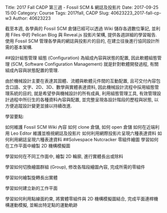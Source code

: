 Title: 2017 Fall CADP 第三週 - Fossil SCM & 網誌及投影片
Date: 2017-09-25 15:00
Category: Course
Tags: 2017fall, CADP
Slug: 40623223_2017-fall-cp-w3
Author: 40623223

截至本週, 各學員的 Fossil SCM 倉儲已經可以透過 Wiki 儲存各週數位筆記, 並利用 Files 中的 Pelican Blog 與 Reveal.js 投影片架構, 提供各週詳細的學習報告. 使用 Fossil SCM 管理各學員的網誌與投影片的目的, 在建立往後進行協同設計所需的基本架構.

<!-- PELICAN_END_SUMMARY -->
##設計組態管理
組態 (Configuration) 為組成內容與狀態的配置, 因此軟體組態管理 (SCM, Software Configuration Management) 就是針對軟體開發過程, 有關組成內容與狀態配置的管理.

由於機械設計主要在表達其固體、流體與軟體元件間的互動配置, 且可交付內容包含口語、文字、2D、3D、數學與實體表達資料, 因此機械設計流程中採用組態管理系統的目的, 就是希望參與機械設計的所有成員, 利用組態管理工具, 有效管理設計過程中所衍生的各種資料內容與配置, 並完整呈現各設計階段的歷程與狀態, 以方便追蹤設計變更並據以持續改進.

學習要點:

如何維護 Fossil SCM Wiki 內容
如何 clone 倉儲, 如何 open 倉儲
如何在近端利用 Leo Editor 維護並檢視網誌及投影片
如何利用網際投影片呈現六種表達資料
如何利用網誌呈現六種表達資料
##Solvespace Nutcracker 零組件繪圖
學習如何在工作平面中繪製 2D 機構模擬圖

學習如何在不同工作面中, 繪製 2D 輪廓, 進行實體長出或除料

學習如何切換繪圖群組 (Group), 修改各階段繪圖內容, 完成所需的零組件

學習如何繪製旋轉長出實體

學習如何建立新的工作平面

學習如何利用點線面約束, 將實體零組件與 2D 機構模擬圖結合, 完成平面連桿機構運動模擬, 並輸出特定點的運動軌跡